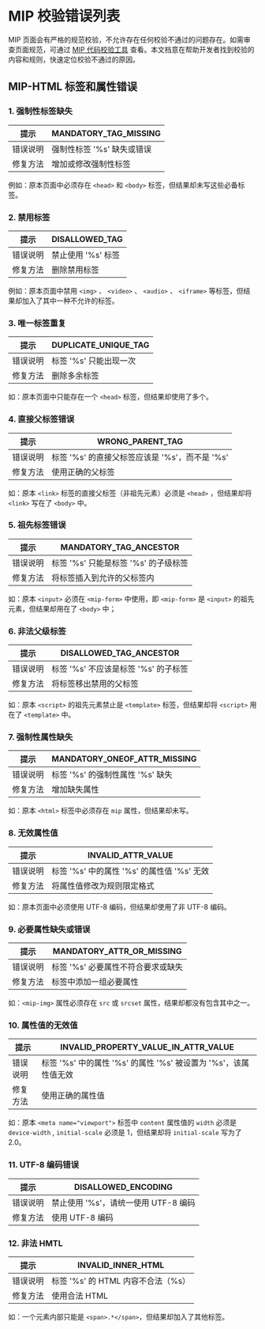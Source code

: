# MIP 校验错误列表

MIP 页面会有严格的规范校验，不允许存在任何校验不通过的问题存在。如需审查页面规范，可通过 [MIP 代码校验工具](https://www.mipengine.org/validator/validate ) 查看。本文档意在帮助开发者找到校验的内容和规则，快速定位校验不通过的原因。

## MIP-HTML 标签和属性错误

### 1. 强制性标签缺失

|提示|MANDATORY_TAG_MISSING|
|---|---|
|错误说明|强制性标签 '%s' 缺失或错误|
|修复方法|增加或修改强制性标签|

例如：原本页面中必须存在 `<head>` 和 `<body>` 标签，但结果却未写这些必备标签。

### 2. 禁用标签

|提示|DISALLOWED_TAG|
|---|---|
|错误说明|禁止使用 '%s' 标签|
|修复方法|删除禁用标签|

例如：原本页面中禁用 `<img>` 、 `<video>` 、 `<audio>` 、 `<iframe>` 等标签，但结果却加入了其中一种不允许的标签。

### 3. 唯一标签重复

|提示|DUPLICATE_UNIQUE_TAG|
|---|---|
|错误说明|标签 '%s' 只能出现一次|
|修复方法|删除多余标签|

如：原本页面中只能存在一个 `<head>` 标签，但结果却使用了多个。

### 4. 直接父标签错误

|提示|WRONG_PARENT_TAG|
|---|---|
|错误说明|标签 '%s' 的直接父标签应该是 '%s'，而不是 '%s'|
|修复方法|使用正确的父标签|

如：原本 `<link>` 标签的直接父标签（非祖先元素）必须是 `<head>` ，但结果却将 `<link>` 写在了 `<body>` 中。

### 5. 祖先标签错误

|提示|MANDATORY_TAG_ANCESTOR|
|---|---|
|错误说明|标签 '%s' 只能是标签 '%s' 的子级标签|
|修复方法|将标签插入到允许的父标签内|

如：原本 `<input>` 必须在 `<mip-form>` 中使用，即 `<mip-form>` 是 `<input>` 的祖先元素，但结果却用在了 `<body>` 中；

### 6. 非法父级标签

|提示|DISALLOWED_TAG_ANCESTOR|
|---|---|
|错误说明|标签 '%s' 不应该是标签 '%s' 的子标签|
|修复方法|将标签移出禁用的父标签|

如：原本 `<script>` 的祖先元素禁止是 `<template>` 标签，但结果却将 `<script>` 用在了 `<template>` 中。

### 7. 强制性属性缺失

|提示|MANDATORY_ONEOF_ATTR_MISSING|
|---|---|
|错误说明|标签 '%s' 的强制性属性 '%s' 缺失|
|修复方法|增加缺失属性|

如：原本 `<html>` 标签中必须存在 `mip` 属性，但结果却未写。

### 8. 无效属性值

|提示|INVALID_ATTR_VALUE|
|---|---|
|错误说明|标签 '%s' 中的属性 '%s' 的属性值 '%s' 无效|
|修复方法|将属性值修改为规则限定格式|

如：原本页面中必须使用 UTF-8 编码，但结果却使用了非 UTF-8 编码。

### 9. 必要属性缺失或错误
|提示|MANDATORY_ATTR_OR_MISSING|
|---|---|
|错误说明|标签 '%s' 必要属性不符合要求或缺失|
|修复方法|标签中添加一组必要属性|

如：`<mip-img>` 属性必须存在 `src` 或 `srcset` 属性，结果却都没有包含其中之一。

### 10. 属性值的无效值

|提示|INVALID_PROPERTY_VALUE_IN_ATTR_VALUE|
|---|---|
|错误说明|标签 '%s' 中的属性 '%s' 的属性 '%s' 被设置为 '%s'，该属性值无效|
|修复方法|使用正确的属性值|

如：原本 `<meta name="viewport">` 标签中 `content` 属性值的 `width` 必须是 `device-width` , `initial-scale` 必须是 1，但结果却将 `initial-scale` 写为了 2.0。

### 11. UTF-8 编码错误

|提示|DISALLOWED_ENCODING|
|---|---|
|错误说明|禁止使用 '%s'，请统一使用 UTF-8 编码|
|修复方法|使用 UTF-8 编码|

### 12. 非法 HMTL

|提示|INVALID_INNER_HTML|
|---|---|
|错误说明|标签 '%s' 的 HTML 内容不合法（%s）|
|修复方法|使用合法 HTML|

如：一个元素内部只能是 `<span>.*</span>`，但结果却加入了其他标签。
